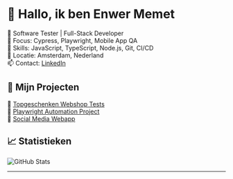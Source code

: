 # 👋 Hallo, ik ben Enwer Memet

💼 Software Tester | Full-Stack Developer  
🎯 Focus: Cypress, Playwright, Mobile App QA  
🧠 Skills: JavaScript, TypeScript, Node.js, Git, CI/CD  
📍 Locatie: Amsterdam, Nederland  
📫 Contact: [LinkedIn](https://linkedin.com/in/ememet)

## 🚀 Mijn Projecten
🔹 [Topgeschenken Webshop Tests](https://github.com/ememet/topgeschenken-testing)  
🔹 [Playwright Automation Project](https://github.com/ememet/playwright-demo)  
🔹 [Social Media Webapp](https://github.com/ememet/socialapp)

## 📈 Statistieken
![GitHub Stats](https://github-readme-stats.vercel.app/api?username=ememet&show_icons=true&theme=default)

---
